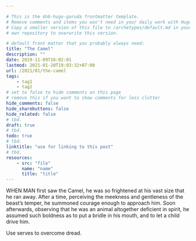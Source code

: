 ```yaml
---

# This is the dnb-hugo-garuda frontmatter template. 
# Remove comments and items you won't need in your daily work with Hugo.
# Copy a smaller version of this file to /archetypes/default.md in your
# own repository to overwrite this version.

# default front matter that you probably always need:
title: "The Camel"
description: ""
date: 2019-11-09T16:02:01
lastmod: 2021-01-20T19:03:32+07:00
url: /2021/01/the-camel
tags:
    - tag1
    - tag2
# set to false to hide comments on this page
# remove this if you want to show comments for less clutter
hide_comments: false
hide_sharebuttons: false
hide_related: false
# tbd.
draft: true
# tbd.
todo: true
# tbd.
linktitle: "use for linking to this post"
# tbd.
resources:
    - src: "file"
      name: "name"
      title: "title"
---
```

WHEN MAN first saw the Camel, he was so frightened at his vast size that he ran away. After a time, perceiving the meekness and gentleness of the beast’s temper, he summoned courage enough to approach him. Soon afterwards, observing that he was an animal altogether deficient in spirit, he assumed such boldness as to put a bridle in his mouth, and to let a child drive him.

Use serves to overcome dread.


